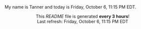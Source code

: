 My name is Tanner and today is Friday, October 6, 11:15 PM EDT.

<p align="center">This <i>README</i> file is generated <b>every 3 hours</b>!</br>Last refresh: Friday, October 6, 11:15 PM EDT<br /></p>

